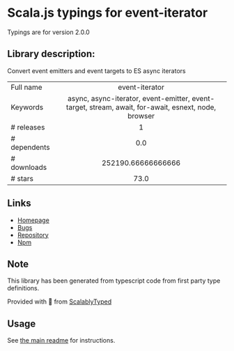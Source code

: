
# Scala.js typings for event-iterator

Typings are for version 2.0.0

## Library description:
Convert event emitters and event targets to ES async iterators

|                    |                 |
| ------------------ | :-------------: |
| Full name          | event-iterator |
| Keywords           | async, async-iterator, event-emitter, event-target, stream, await, for-await, esnext, node, browser |
| # releases         | 1 |
| # dependents       | 0.0 |
| # downloads        | 252190.66666666666 |
| # stars            | 73.0 |

## Links
- [Homepage](https://github.com/rolftimmermans/event-iterator)
- [Bugs](https://github.com/rolftimmermans/event-iterator/issues)
- [Repository](https://github.com/rolftimmermans/event-iterator)
- [Npm](https://www.npmjs.com/package/event-iterator)
    


## Note
This library has been generated from typescript code from first party type definitions.

Provided with :purple_heart: from [ScalablyTyped](https://github.com/oyvindberg/ScalablyTyped)

## Usage
See [the main readme](../../readme.md) for instructions.


